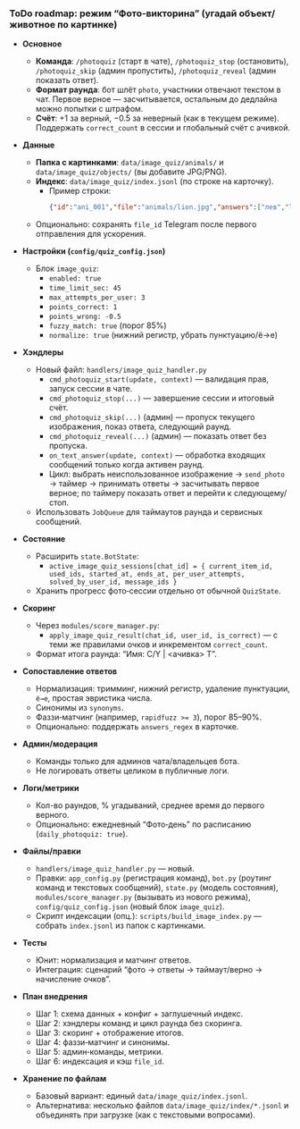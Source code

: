 ### ToDo roadmap: режим “Фото‑викторина” (угадай объект/животное по картинке)

- **Основное**
  - **Команда**: `/photoquiz` (старт в чате), `/photoquiz_stop` (остановить), `/photoquiz_skip` (админ пропустить), `/photoquiz_reveal` (админ показать ответ).
  - **Формат раунда**: бот шлёт `photo`, участники отвечают текстом в чат. Первое верное — засчитывается, остальным до дедлайна можно попытки с штрафом.
  - **Счёт**: +1 за верный, −0.5 за неверный (как в текущем режиме). Поддержать `correct_count` в сессии и глобальный счёт с ачивкой.

- **Данные**
  - **Папка с картинками**: `data/image_quiz/animals/` и `data/image_quiz/objects/` (вы добавите JPG/PNG).
  - **Индекс**: `data/image_quiz/index.jsonl` (по строке на карточку).
    - Пример строки:
      ```json
      {"id":"ani_001","file":"animals/lion.jpg","answers":["лев","lion"],"synonyms":["царь зверей"],"type":"animal","lang":"ru","difficulty":1,"hints":["Хищник","Африка"]}
      ```
  - Опционально: сохранять `file_id` Telegram после первого отправления для ускорения.

- **Настройки (`config/quiz_config.json`)**
  - Блок `image_quiz`:
    - `enabled: true`
    - `time_limit_sec: 45`
    - `max_attempts_per_user: 3`
    - `points_correct: 1`
    - `points_wrong: -0.5`
    - `fuzzy_match: true` (порог 85%)
    - `normalize: true` (нижний регистр, убрать пунктуацию/ё→е)

- **Хэндлеры**
  - Новый файл: `handlers/image_quiz_handler.py`
    - `cmd_photoquiz_start(update, context)` — валидация прав, запуск сессии в чате.
    - `cmd_photoquiz_stop(...)` — завершение сессии и итоговый счёт.
    - `cmd_photoquiz_skip(...)` (админ) — пропуск текущего изображения, показ ответа, следующий раунд.
    - `cmd_photoquiz_reveal(...)` (админ) — показать ответ без пропуска.
    - `on_text_answer(update, context)` — обработка входящих сообщений только когда активен раунд.
    - Цикл: выбрать неиспользованное изображение → `send_photo` → таймер → принимать ответы → засчитывать первое верное; по таймеру показать ответ и перейти к следующему/стоп.
  - Использовать `JobQueue` для таймаутов раунда и сервисных сообщений.

- **Состояние**
  - Расширить `state.BotState`:
    - `active_image_quiz_sessions[chat_id] = { current_item_id, used_ids, started_at, ends_at, per_user_attempts, solved_by_user_id, message_ids }`
  - Хранить прогресс фото‑сессии отдельно от обычной `QuizState`.

- **Скоринг**
  - Через `modules/score_manager.py`:
    - `apply_image_quiz_result(chat_id, user_id, is_correct)` — с теми же правилами очков и инкрементом `correct_count`.
  - Формат итога раунда: “Имя: C/Y | <ачивка> T”.

- **Сопоставление ответов**
  - Нормализация: тримминг, нижний регистр, удаление пунктуации, `ё→е`, простая эвристика числа.
  - Синонимы из `synonyms`.
  - Фаззи‑матчинг (например, `rapidfuzz >= 3`), порог 85–90%.
  - Опционально: поддержать `answers_regex` в карточке.

- **Админ/модерация**
  - Команды только для админов чата/владельцев бота.
  - Не логировать ответы целиком в публичные логи.

- **Логи/метрики**
  - Кол-во раундов, % угадываний, среднее время до первого верного.
  - Опционально: ежедневный “Фото‑день” по расписанию (`daily_photoquiz: true`).

- **Файлы/правки**
  - `handlers/image_quiz_handler.py` — новый.
  - Правки: `app_config.py` (регистрация команд), `bot.py` (роутинг команд и текстовых сообщений), `state.py` (модель состояния), `modules/score_manager.py` (вызывать из нового режима), `config/quiz_config.json` (новый блок `image_quiz`).
  - Скрипт индексации (опц.): `scripts/build_image_index.py` — собрать `index.jsonl` из папок c картинками.

- **Тесты**
  - Юнит: нормализация и матчинг ответов.
  - Интеграция: сценарий “фото → ответы → таймаут/верно → начисление очков”.

- **План внедрения**
  - Шаг 1: схема данных + конфиг + заглушечный индекс.
  - Шаг 2: хэндлеры команд и цикл раунда без скоринга.
  - Шаг 3: скоринг + отображение итогов.
  - Шаг 4: фаззи‑матчинг и синонимы.
  - Шаг 5: админ‑команды, метрики.
  - Шаг 6: индексация и кэш `file_id`.

- **Хранение по файлам**
  - Базовый вариант: единый `data/image_quiz/index.jsonl`.
  - Альтернатива: несколько файлов `data/image_quiz/index/*.jsonl` и объединять при загрузке (как с текстовыми вопросами). 